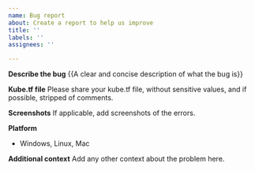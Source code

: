 ```yaml
---
name: Bug report
about: Create a report to help us improve
title: ''
labels: ''
assignees: ''

---
```


**Describe the bug**
{{A clear and concise description of what the bug is}}

**Kube.tf file**
Please share your kube.tf file, without sensitive values, and if possible, stripped of comments.

**Screenshots**
If applicable, add screenshots of the errors.

**Platform**
 - Windows, Linux, Mac

**Additional context**
Add any other context about the problem here.

